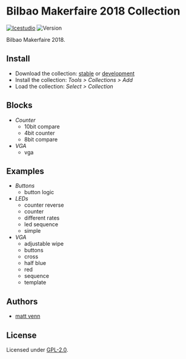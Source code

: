 # Bilbao Makerfaire 2018 Collection

[![Icestudio](https://img.shields.io/badge/collection-icestudio-blue.svg)](https://github.com/FPGAwars/icestudio)
![Version](https://img.shields.io/badge/version-v0.1.0-orange.svg)

Bilbao Makerfaire 2018.

## Install

* Download the collection: [stable](https://github.com/mattvenn/collection-bilbao-makerfaire-2018/archive/v0.1.0.zip) or [development](https://github.com/mattvenn/collection-bilbao-makerfaire-2018/archive/master.zip)
* Install the collection: *Tools > Collections > Add*
* Load the collection: *Select > Collection*

## Blocks
* *Counter*
  * 10bit compare
  * 4bit counter
  * 8bit compare
* *VGA*
  * vga

## Examples
* *Buttons*
  * button logic
* *LEDs*
  * counter reverse
  * counter
  * different rates
  * led sequence
  * simple
* *VGA*
  * adjustable wipe
  * buttons
  * cross
  * half blue
  * red
  * sequence
  * template


## Authors
* [matt venn](github.com/mattvenn)


## License

Licensed under [GPL-2.0](https://opensource.org/licenses/GPL-2.0).
